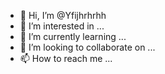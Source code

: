 - 👋 Hi, I’m @Yfijhrhrhh
- 👀 I’m interested in ...
- 🌱 I’m currently learning ...
- 💞️ I’m looking to collaborate on ...
- 📫 How to reach me ...

<!---
Yfijhrhrhh/Yfijhrhrhh is a ✨ special ✨ repository because its `README.md` (this file) appears on your GitHub profile.
You can click the Preview link to take a look at your changes.
--->
